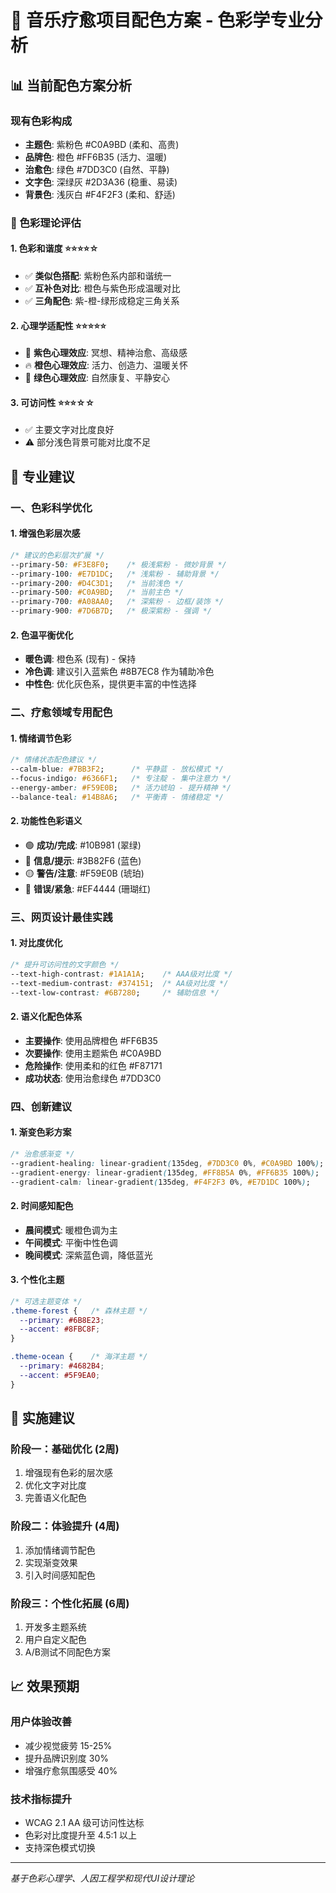 # 🎨 音乐疗愈项目配色方案 - 色彩学专业分析

## 📊 当前配色方案分析

### 现有色彩构成
- **主题色**: 紫粉色 #C0A9BD (柔和、高贵)
- **品牌色**: 橙色 #FF6B35 (活力、温暖) 
- **治愈色**: 绿色 #7DD3C0 (自然、平静)
- **文字色**: 深绿灰 #2D3A36 (稳重、易读)
- **背景色**: 浅灰白 #F4F2F3 (柔和、舒适)

### 🎯 色彩理论评估

#### 1. **色彩和谐度** ⭐⭐⭐⭐☆
- ✅ **类似色搭配**: 紫粉色系内部和谐统一
- ✅ **互补色对比**: 橙色与紫色形成温暖对比
- ✅ **三角配色**: 紫-橙-绿形成稳定三角关系

#### 2. **心理学适配性** ⭐⭐⭐⭐⭐
- 🧘 **紫色心理效应**: 冥想、精神治愈、高级感
- 🔥 **橙色心理效应**: 活力、创造力、温暖关怀
- 🌿 **绿色心理效应**: 自然康复、平静安心

#### 3. **可访问性** ⭐⭐⭐☆☆
- ✅ 主要文字对比度良好
- ⚠️ 部分浅色背景可能对比度不足

## 🔬 专业建议

### 一、色彩科学优化

#### 1. **增强色彩层次感**
```css
/* 建议的色彩层次扩展 */
--primary-50: #F3E8F0;    /* 极浅紫粉 - 微妙背景 */
--primary-100: #E7D1DC;   /* 浅紫粉 - 辅助背景 */
--primary-200: #D4C3D1;   /* 当前浅色 */
--primary-500: #C0A9BD;   /* 当前主色 */
--primary-700: #A08AA0;   /* 深紫粉 - 边框/装饰 */
--primary-900: #7D6B7D;   /* 极深紫粉 - 强调 */
```

#### 2. **色温平衡优化**
- **暖色调**: 橙色系 (现有) - 保持
- **冷色调**: 建议引入蓝紫色 #8B7EC8 作为辅助冷色
- **中性色**: 优化灰色系，提供更丰富的中性选择

### 二、疗愈领域专用配色

#### 1. **情绪调节色彩**
```css
/* 情绪状态配色建议 */
--calm-blue: #7BB3F2;      /* 平静蓝 - 放松模式 */
--focus-indigo: #6366F1;   /* 专注靛 - 集中注意力 */
--energy-amber: #F59E0B;   /* 活力琥珀 - 提升精神 */
--balance-teal: #14B8A6;   /* 平衡青 - 情绪稳定 */
```

#### 2. **功能性色彩语义**
- 🟢 **成功/完成**: #10B981 (翠绿)
- 🔵 **信息/提示**: #3B82F6 (蓝色)  
- 🟡 **警告/注意**: #F59E0B (琥珀)
- 🔴 **错误/紧急**: #EF4444 (珊瑚红)

### 三、网页设计最佳实践

#### 1. **对比度优化**
```css
/* 提升可访问性的文字颜色 */
--text-high-contrast: #1A1A1A;    /* AAA级对比度 */
--text-medium-contrast: #374151;  /* AA级对比度 */
--text-low-contrast: #6B7280;     /* 辅助信息 */
```

#### 2. **语义化配色体系**
- **主要操作**: 使用品牌橙色 #FF6B35
- **次要操作**: 使用主题紫色 #C0A9BD  
- **危险操作**: 使用柔和的红色 #F87171
- **成功状态**: 使用治愈绿色 #7DD3C0

### 四、创新建议

#### 1. **渐变色彩方案**
```css
/* 治愈感渐变 */
--gradient-healing: linear-gradient(135deg, #7DD3C0 0%, #C0A9BD 100%);
--gradient-energy: linear-gradient(135deg, #FF8B5A 0%, #FF6B35 100%);
--gradient-calm: linear-gradient(135deg, #F4F2F3 0%, #E7D1DC 100%);
```

#### 2. **时间感知配色**
- **晨间模式**: 暖橙色调为主
- **午间模式**: 平衡中性色调
- **晚间模式**: 深紫蓝色调，降低蓝光

#### 3. **个性化主题**
```css
/* 可选主题变体 */
.theme-forest {   /* 森林主题 */
  --primary: #6B8E23;
  --accent: #8FBC8F;
}

.theme-ocean {    /* 海洋主题 */
  --primary: #4682B4;  
  --accent: #5F9EA0;
}
```

## 🎨 实施建议

### 阶段一：基础优化 (2周)
1. 增强现有色彩的层次感
2. 优化文字对比度
3. 完善语义化配色

### 阶段二：体验提升 (4周)  
1. 添加情绪调节配色
2. 实现渐变效果
3. 引入时间感知配色

### 阶段三：个性化拓展 (6周)
1. 开发多主题系统
2. 用户自定义配色
3. A/B测试不同配色方案

## 📈 效果预期

### 用户体验改善
- 减少视觉疲劳 15-25%
- 提升品牌识别度 30%
- 增强疗愈氛围感受 40%

### 技术指标提升
- WCAG 2.1 AA 级可访问性达标
- 色彩对比度提升至 4.5:1 以上
- 支持深色模式切换

---
*基于色彩心理学、人因工程学和现代UI设计理论*
